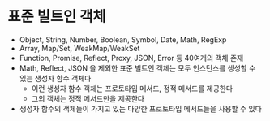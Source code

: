 # 표준 빌트인 객체
- Object, String, Number, Boolean, Symbol, Date, Math, RegExp
- Array, Map/Set, WeakMap/WeakSet
- Function, Promise, Reflect, Proxy, JSON, Error 등 40여개의 객체 존재
- Math, Reflect, JSON 을 제외한 표준 빌트인 객체는 모두 인스턴스를 생성할 수 있는 생성자 함수 객체다
  - 이런 생성자 함수 객체는 프로토타입 메서드, 정적 메서드를 제공한다
  - 그외 객체는 정적 메서드만을 제공한다
- 생성자 함수의 객체들이 가지고 있는 다양한 프로토타입 메서드들을 사용할 수 있다
